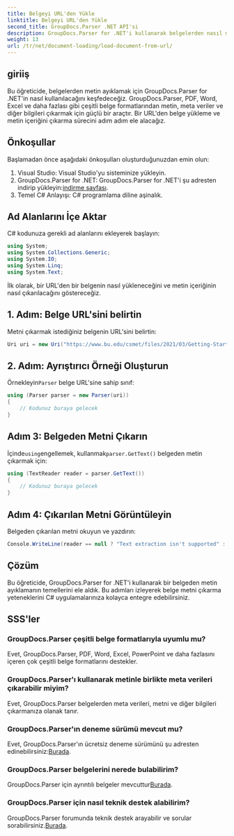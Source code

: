 ```yaml
---
title: Belgeyi URL'den Yükle
linktitle: Belgeyi URL'den Yükle
second_title: GroupDocs.Parser .NET API'si
description: GroupDocs.Parser for .NET'i kullanarak belgelerden nasıl metin ayıklayacağınızı öğrenin. Bu eğitim, bir URL'den belge yüklemeyi ve adım adım metin çıkarmayı kapsar.
weight: 13
url: /tr/net/document-loading/load-document-from-url/
---
```

## giriiş
Bu öğreticide, belgelerden metin ayıklamak için GroupDocs.Parser for .NET'in nasıl kullanılacağını keşfedeceğiz. GroupDocs.Parser, PDF, Word, Excel ve daha fazlası gibi çeşitli belge formatlarından metin, meta veriler ve diğer bilgileri çıkarmak için güçlü bir araçtır. Bir URL'den belge yükleme ve metin içeriğini çıkarma sürecini adım adım ele alacağız.
## Önkoşullar
Başlamadan önce aşağıdaki önkoşulları oluşturduğunuzdan emin olun:
1. Visual Studio: Visual Studio'yu sisteminize yükleyin.
2.  GroupDocs.Parser for .NET: GroupDocs.Parser for .NET'i şu adresten indirip yükleyin:[indirme sayfası](https://releases.groupdocs.com/parser/net/).
3. Temel C# Anlayışı: C# programlama diline aşinalık.

## Ad Alanlarını İçe Aktar
C# kodunuza gerekli ad alanlarını ekleyerek başlayın:
```csharp
using System;
using System.Collections.Generic;
using System.IO;
using System.Linq;
using System.Text;
```

İlk olarak, bir URL'den bir belgenin nasıl yükleneceğini ve metin içeriğinin nasıl çıkarılacağını göstereceğiz.
## 1. Adım: Belge URL'sini belirtin
Metni çıkarmak istediğiniz belgenin URL'sini belirtin:
```csharp
Uri uri = new Uri("https://www.bu.edu/csmet/files/2021/03/Getting-Started-with-SQLite.pdf");
```
## 2. Adım: Ayrıştırıcı Örneği Oluşturun
 Örnekleyin`Parser` belge URL'sine sahip sınıf:
```csharp
using (Parser parser = new Parser(uri))
{
    // Kodunuz buraya gelecek
}
```
## Adım 3: Belgeden Metni Çıkarın
 İçinde`using`engellemek, kullanmak`parser.GetText()` belgeden metin çıkarmak için:
```csharp
using (TextReader reader = parser.GetText())
{
    // Kodunuz buraya gelecek
}
```
## Adım 4: Çıkarılan Metni Görüntüleyin
Belgeden çıkarılan metni okuyun ve yazdırın:
```csharp
Console.WriteLine(reader == null ? "Text extraction isn't supported" : reader.ReadToEnd());
```

## Çözüm
Bu öğreticide, GroupDocs.Parser for .NET'i kullanarak bir belgeden metin ayıklamanın temellerini ele aldık. Bu adımları izleyerek belge metni çıkarma yeteneklerini C# uygulamalarınıza kolayca entegre edebilirsiniz.

## SSS'ler
### GroupDocs.Parser çeşitli belge formatlarıyla uyumlu mu?
Evet, GroupDocs.Parser, PDF, Word, Excel, PowerPoint ve daha fazlasını içeren çok çeşitli belge formatlarını destekler.
### GroupDocs.Parser'ı kullanarak metinle birlikte meta verileri çıkarabilir miyim?
Evet, GroupDocs.Parser belgelerden meta verileri, metni ve diğer bilgileri çıkarmanıza olanak tanır.
### GroupDocs.Parser'ın deneme sürümü mevcut mu?
 Evet, GroupDocs.Parser'ın ücretsiz deneme sürümünü şu adresten edinebilirsiniz:[Burada](https://releases.groupdocs.com/).
### GroupDocs.Parser belgelerini nerede bulabilirim?
 GroupDocs.Parser için ayrıntılı belgeler mevcuttur[Burada](https://tutorials.groupdocs.com/parser/net/).
### GroupDocs.Parser için nasıl teknik destek alabilirim?
GroupDocs.Parser forumunda teknik destek arayabilir ve sorular sorabilirsiniz.[Burada](https://forum.groupdocs.com/c/parser/17).